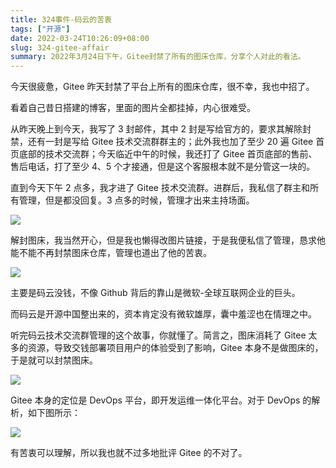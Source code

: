 ```yaml
---
title: 324事件-码云的苦衷
tags: ["开源"]
date: 2022-03-24T10:26:09+08:00
slug: 324-gitee-affair
summary: 2022年3月24日下午，Gitee封禁了所有的图床仓库，分享个人对此的看法。
---
```


今天很疲惫，Gitee 昨天封禁了平台上所有的图床仓库，很不幸，我也中招了。

看着自己昔日搭建的博客，里面的图片全都挂掉，内心很难受。

从昨天晚上到今天，我写了 3 封邮件，其中 2 封是写给官方的，要求其解除封禁，还有一封是写给 Gitee 技术交流群群主的；此外我也加了至少 20 遍 Gitee 首页底部的技术交流群；今天临近中午的时候，我还打了 Gitee 首页底部的售前、售后电话，打了至少 4、5 个才接通，但是这个客服根本就不是分管这一块的。

直到今天下午 2 点多，我才进了 Gitee 技术交流群。进群后，我私信了群主和所有管理，但是都没回复。3 点多的时候，管理才出来主持场面。

![](https://vip2.loli.io/2022/12/26/gecpn5FUEozuihM.webp)

解封图床，我当然开心，但是我也懒得改图片链接，于是我便私信了管理，恳求他能不能不再封禁图床仓库，管理也道出了他的苦衷。

![](https://vip2.loli.io/2022/12/26/3uwtsAvX5CHWRUz.webp)

主要是码云没钱，不像 Github 背后的靠山是微软-全球互联网企业的巨头。

而码云是开源中国整出来的，资本肯定没有微软雄厚，囊中羞涩也在情理之中。

听完码云技术交流群管理的这个故事，你就懂了。简言之，图床消耗了 Gitee 太多的资源，导致交钱部署项目用户的体验受到了影响，Gitee 本身不是做图床的，于是就可以封禁图床。

![](https://vip2.loli.io/2022/12/26/2X5tKbHsMOG4EDC.webp)

Gitee 本身的定位是 DevOps 平台，即开发运维一体化平台。对于 DevOps 的解析，如下图所示：

![](https://vip2.loli.io/2022/12/26/kQNHMemgSh5aftz.webp)

有苦衷可以理解，所以我也就不过多地批评 Gitee 的不对了。
